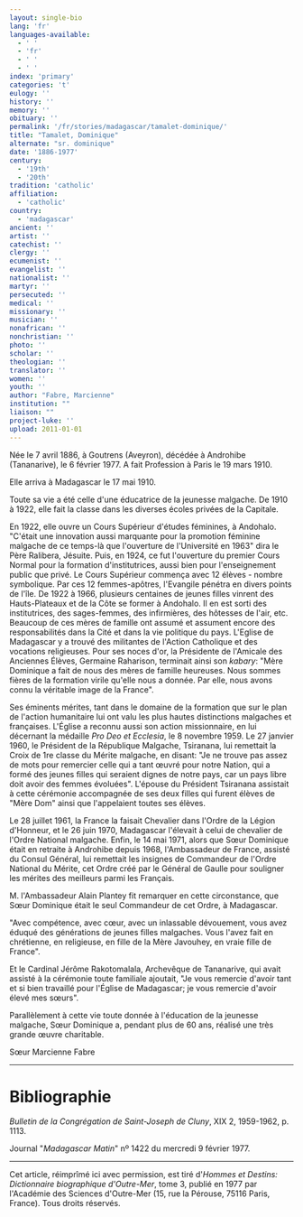 ```yaml
---
layout: single-bio
lang: 'fr'
languages-available:
  - ' '
  - 'fr'
  - ' '
  - ' '
index: 'primary'
categories: 't'
eulogy: ''
history: ''
memory: ''
obituary: ''
permalink: '/fr/stories/madagascar/tamalet-dominique/'
title: "Tamalet, Dominique"
alternate: "sr. dominique"
date: '1886-1977'
century:
  - '19th'
  - '20th'
tradition: 'catholic'
affiliation:
  - 'catholic'
country:
  - 'madagascar'
ancient: ''
artist: ''
catechist: ''
clergy: ''
ecumenist: ''
evangelist: ''
nationalist: ''
martyr: ''
persecuted: ''
medical: ''
missionary: ''
musician: ''
nonafrican: ''
nonchristian: ''
photo: ''
scholar: ''
theologian: ''
translator: ''
women: ''
youth: ''
author: "Fabre, Marcienne"
institution: ""
liaison: ""
project-luke: ''
upload: 2011-01-01
---
```




Née le 7 avril 1886, à Goutrens (Aveyron), décédée à Androhibe (Tananarive), le 6 février 1977. A fait Profession à Paris le 19 mars 1910.

Elle arriva à Madagascar le 17 mai 1910.

Toute sa vie a été celle d'une éducatrice de la jeunesse malgache. De 1910 à 1922, elle fait la classe dans les diverses écoles privées de la Capitale.

En 1922, elle ouvre un Cours Supérieur d'études féminines, à Andohalo. "C'était une innovation aussi marquante pour la promotion féminine malgache de ce temps-là que l'ouverture de l'Université en 1963" dira le Père Ralibera, Jésuite. Puis, en 1924, ce fut l'ouverture du premier Cours Normal pour la formation d'institutrices, aussi bien pour l'enseignement public que privé. Le Cours Supérieur commença avec 12 élèves - nombre symbolique. Par ces 12 femmes-apôtres, l'Evangile pénétra en divers points de l'île. De 1922 à 1966, plusieurs centaines de jeunes filles vinrent des Hauts-Plateaux et de la Côte se former à Andohalo. Il en est sorti des institutrices, des sages-femmes, des infirmières, des hôtesses de l'air, etc. Beaucoup de ces mères de famille ont assumé et assument encore des responsabilités dans la Cité et dans la vie politique du pays. L'Eglise de Madagascar y a trouvé des militantes de l'Action Catholique et des vocations religieuses. Pour ses noces d'or, la Présidente de l'Amicale des Anciennes Élèves, Germaine Raharison, terminait ainsi son *kabary*: "Mère Dominique a fait de nous des mères de famille heureuses. Nous sommes fières de la formation virile qu'elle nous a donnée. Par elle, nous avons connu la véritable image de la France".

Ses éminents mérites, tant dans le domaine de la formation que sur le plan de l'action humanitaire lui ont valu les plus hautes distinctions malgaches et françaises. L'Église a reconnu aussi son action missionnaire, en lui décernant la médaille *Pro Deo et Ecclesia*, le 8 novembre 1959. Le 27 janvier 1960, le Président de la République Malgache, Tsiranana, lui remettait la Croix de 1re classe du Mérite malgache, en disant: "Je ne trouve pas assez de mots pour remercier celle qui a tant œuvré pour notre Nation, qui a formé des jeunes filles qui seraient dignes de notre pays, car un pays libre doit avoir des femmes évoluées". L'épouse du Président Tsiranana assistait à cette cérémonie accompagnée de ses deux filles qui furent élèves de "Mère Dom" ainsi que l'appelaient toutes ses élèves.

Le 28 juillet 1961, la France la faisait Chevalier dans l'Ordre de la Légion d'Honneur, et le 26 juin 1970, Madagascar l'élevait à celui de chevalier de l'Ordre National malgache. Enfin, le 14 mai 1971, alors que Sœur Dominique était en retraite à Androhibe depuis 1968, l'Ambassadeur de France, assisté du Consul Général, lui remettait les insignes de Commandeur de l'Ordre National du Mérite, cet Ordre créé par le Général de Gaulle pour souligner les mérites des meilleurs parmi les Français.

M. l'Ambassadeur Alain Plantey fit remarquer en cette circonstance, que Sœur Dominique était le seul Commandeur de cet Ordre, à Madagascar.

"Avec compétence, avec cœur, avec un inlassable dévouement, vous avez éduqué des générations de jeunes filles malgaches. Vous l'avez fait en chrétienne, en religieuse, en fille de la Mère Javouhey, en vraie fille de France".

Et le Cardinal Jérôme Rakotomalala, Archevêque de Tananarive, qui avait assisté à la cérémonie toute familiale ajoutait, "Je vous remercie d'avoir tant et si bien travaillé pour l'Église de Madagascar; je vous remercie d'avoir élevé mes sœurs".

Parallèlement à cette vie toute donnée à l'éducation de la jeunesse malgache, Sœur Dominique a, pendant plus de 60 ans, réalisé une très grande œuvre charitable.

Sœur Marcienne Fabre

---

# Bibliographie

*Bulletin de la Congrégation de Saint-Joseph de Cluny*, XIX 2, 1959-1962, p. 1113.

Journal "*Madagascar Matin*" nº 1422 du mercredi 9 février 1977.

---

Cet article, réimprîmé ici avec permission, est tiré d'*Hommes et Destins: Dictionnaire biographique d'Outre-Mer*, tome 3, publié en 1977 par l'Académie des Sciences d'Outre-Mer (15, rue la Pérouse, 75116 Paris, France). Tous droits réservés.